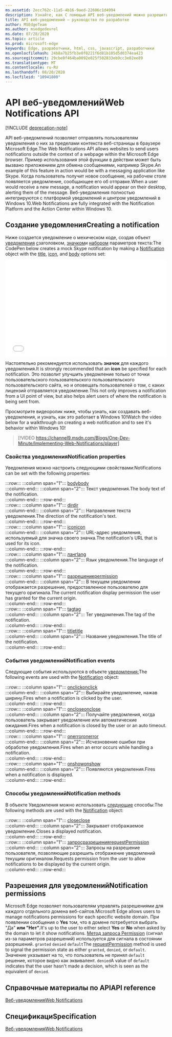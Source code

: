 ```yaml
---
ms.assetid: 2ecc762c-11a5-4b16-9aed-22606c1d4994
description: Узнайте, как С помощью API веб-уведомлений можно разрешить отправку уведомлений пользователям за пределами контекста браузера Microsoft Edge.
title: API веб-уведомлений — руководство по разработке
author: MSEdgeTeam
ms.author: msedgedevrel
ms.date: 07/28/2020
ms.topic: article
ms.prod: microsoft-edge
keywords: Edge, разработчики, html, css, javascript, разработчики
ms.openlocfilehash: 24b8a7b25fb3e0f0221f6d81b105d5d0374ea423
ms.sourcegitcommit: 29cbe0f464ba0092e025f502833eb9cc3e02ee89
ms.translationtype: MT
ms.contentlocale: ru-RU
ms.lasthandoff: 08/20/2020
ms.locfileid: "10941800"
---
```

# <span data-ttu-id="c9a04-104">API веб-уведомлений</span><span class="sxs-lookup"><span data-stu-id="c9a04-104">Web Notifications API</span></span>  

[!INCLUDE [deprecation-note](../../includes/legacy-edge-note.md)]  

<span data-ttu-id="c9a04-105">API веб-уведомлений позволяет отправлять пользователям уведомления о них за пределами контекста веб-страницы в браузере Microsoft Edge.</span><span class="sxs-lookup"><span data-stu-id="c9a04-105">The Web Notifications API allows websites to send users notifications outside the context of a webpage within the Microsoft Edge browser.</span></span>  <span data-ttu-id="c9a04-106">Пример использования этой функции в действии может быть вызвано приложением для обмена сообщениями, например Skype.</span><span class="sxs-lookup"><span data-stu-id="c9a04-106">An example of this feature in action would be with a messaging application like Skype.</span></span>  <span data-ttu-id="c9a04-107">Когда пользователь получит новое сообщение, на рабочем столе появляется уведомление, сообщающее его об отправке.</span><span class="sxs-lookup"><span data-stu-id="c9a04-107">When a user would receive a new message, a notification would appear on their desktop, alerting them of the message.</span></span>  <span data-ttu-id="c9a04-108">Веб-уведомления полностью интегрируются с платформой уведомлений и центром уведомлений в Windows 10.</span><span class="sxs-lookup"><span data-stu-id="c9a04-108">Web Notifications are fully integrated with the Notification Platform and the Action Center within Windows 10.</span></span>  

## <span data-ttu-id="c9a04-109">Создание уведомления</span><span class="sxs-lookup"><span data-stu-id="c9a04-109">Creating a notification</span></span>  

<span data-ttu-id="c9a04-110">Ниже создается уведомление о мехическом коде, создав объект [уведомления](https://msdn.microsoft.com/library/mt710818) [с](https://msdn.microsoft.com/library/mt710826)заголовком, [значком](https://msdn.microsoft.com/library/mt710814)и [набором](https://msdn.microsoft.com/library/mt710811) параметров текста:</span><span class="sxs-lookup"><span data-stu-id="c9a04-110">The CodePen below creates a mock Skype notification by making a [Notification](https://msdn.microsoft.com/library/mt710818) object with the [title](https://msdn.microsoft.com/library/mt710826), [icon](https://msdn.microsoft.com/library/mt710814), and [body](https://msdn.microsoft.com/library/mt710811) options set:</span></span>  

<iframe height='295' scrolling='no' title='<span data-ttu-id="c9a04-111">веб-уведомления</span><span class="sxs-lookup"><span data-stu-id="c9a04-111">Web notifications</span></span>' src='//codepen.io/MicrosoftEdgeDocumentation/embed/RGbxWW/?height=295&theme-id=23761&default-tab=result&embed-version=2&editable=true' frameborder='no' allowtransparency='true' allowfullscreen='true' style='width: 100%;'><span data-ttu-id="c9a04-112">Просматривайте <a href='https://codepen.io/MicrosoftEdgeDocumentation/pen/RGbxWW/'> веб-уведомления </a> к аркету с помощью документов на Microsoft Edge <a href='https://codepen.io/MicrosoftEdgeDocumentation'> </a> (@MicrosoftEdgeDocumentation) на <a href='https://codepen.io'> кодировке </a> кода.</span><span class="sxs-lookup"><span data-stu-id="c9a04-112">See the Pen <a href='https://codepen.io/MicrosoftEdgeDocumentation/pen/RGbxWW/'>Web notifications</a> by Microsoft Edge Docs (<a href='https://codepen.io/MicrosoftEdgeDocumentation'>@MicrosoftEdgeDocumentation</a>) on <a href='https://codepen.io'>CodePen</a>.</span></span></iframe>  

<span data-ttu-id="c9a04-113">Настоятельно рекомендуется использовать **значок** для каждого уведомления.</span><span class="sxs-lookup"><span data-stu-id="c9a04-113">It is strongly recommended that an **icon** be specified for each notification.</span></span>  <span data-ttu-id="c9a04-114">Это позволит улучшить уведомление только от точки пользовательского пользовательского пользовательского пользовательского сайта, но и оповещать пользователей о том, с каких лицензий отправляется уведомление.</span><span class="sxs-lookup"><span data-stu-id="c9a04-114">This not only improves a notification from a UI point of view, but also helps alert users of where the notification is being sent from.</span></span>  

<span data-ttu-id="c9a04-115">Просмотрите видеоролик ниже, чтобы узнать, как создавать веб-уведомления, и узнать, как это работает в Windows 10!</span><span class="sxs-lookup"><span data-stu-id="c9a04-115">Watch the video below for a walkthrough on creating a web notification and to see it's behavior within Windows 10!</span></span>  

> [!VIDEO https://channel9.msdn.com/Blogs/One-Dev-Minute/Implementing-Web-Notifications/player]  

### <span data-ttu-id="c9a04-116">Свойства уведомления</span><span class="sxs-lookup"><span data-stu-id="c9a04-116">Notification properties</span></span>  

<span data-ttu-id="c9a04-117">Уведомления можно настроить следующими свойствами:</span><span class="sxs-lookup"><span data-stu-id="c9a04-117">Notifications can be set with the following properties:</span></span>  

:::row:::
   :::column span="1":::
      [<span data-ttu-id="c9a04-118">body</span><span class="sxs-lookup"><span data-stu-id="c9a04-118">body</span></span>](https://developer.mozilla.org/docs/Web/API/Notification/body)  
   :::column-end:::
   :::column span="2":::
      <span data-ttu-id="c9a04-119">Текст уведомления.</span><span class="sxs-lookup"><span data-stu-id="c9a04-119">The body text of the notification.</span></span>  
   :::column-end:::
:::row-end:::  
:::row:::
   :::column span="1":::
      [<span data-ttu-id="c9a04-120">dir</span><span class="sxs-lookup"><span data-stu-id="c9a04-120">dir</span></span>](https://developer.mozilla.org/docs/Web/API/Notification/dir)  
   :::column-end:::
   :::column span="2":::
      <span data-ttu-id="c9a04-121">Направление текста уведомления.</span><span class="sxs-lookup"><span data-stu-id="c9a04-121">The direction of the notification's text.</span></span>  
   :::column-end:::
:::row-end:::  
:::row:::
   :::column span="1":::
      [<span data-ttu-id="c9a04-122">icon</span><span class="sxs-lookup"><span data-stu-id="c9a04-122">icon</span></span>](https://developer.mozilla.org/docs/Web/API/Notification/icon)  
   :::column-end:::
   :::column span="2":::
      <span data-ttu-id="c9a04-123">URL-адрес уведомления, используемый для значка своего значка.</span><span class="sxs-lookup"><span data-stu-id="c9a04-123">The notification's URL that is used for its icon.</span></span>  
   :::column-end:::
:::row-end:::  
:::row:::
   :::column span="1":::
      [<span data-ttu-id="c9a04-124">ланг</span><span class="sxs-lookup"><span data-stu-id="c9a04-124">lang</span></span>](https://developer.mozilla.org/docs/Web/API/Notification/lang)  
   :::column-end:::
   :::column span="2":::
      <span data-ttu-id="c9a04-125">Язык уведомления.</span><span class="sxs-lookup"><span data-stu-id="c9a04-125">The language of the notification.</span></span>  
   :::column-end:::
:::row-end:::  
:::row:::
   :::column span="1":::
      [<span data-ttu-id="c9a04-126">разрешение</span><span class="sxs-lookup"><span data-stu-id="c9a04-126">permission</span></span>](https://developer.mozilla.org/docs/Web/API/Notification/permission)  
   :::column-end:::
   :::column span="2":::
      <span data-ttu-id="c9a04-127">В текущем уведомлении отображается разрешение, предоставленное пользователю для текущего оригинала.</span><span class="sxs-lookup"><span data-stu-id="c9a04-127">The current notification display permission the user has granted for the current origin.</span></span>  
   :::column-end:::
:::row-end:::  
:::row:::
   :::column span="1":::
      [<span data-ttu-id="c9a04-128">tag</span><span class="sxs-lookup"><span data-stu-id="c9a04-128">tag</span></span>](https://developer.mozilla.org/docs/Web/API/Notification/tag)  
   :::column-end:::
   :::column span="2":::
      <span data-ttu-id="c9a04-129">Тег уведомления.</span><span class="sxs-lookup"><span data-stu-id="c9a04-129">The tag of the notification.</span></span>  
   :::column-end:::
:::row-end:::  
:::row:::
   :::column span="1":::
      [<span data-ttu-id="c9a04-130">title</span><span class="sxs-lookup"><span data-stu-id="c9a04-130">title</span></span>](https://developer.mozilla.org/docs/Web/API/Notification/title)  
   :::column-end:::
   :::column span="2":::
      <span data-ttu-id="c9a04-131">Название уведомления.</span><span class="sxs-lookup"><span data-stu-id="c9a04-131">The title of the notification.</span></span>  
   :::column-end:::
:::row-end:::  

### <span data-ttu-id="c9a04-132">События уведомлений</span><span class="sxs-lookup"><span data-stu-id="c9a04-132">Notification events</span></span>  

<span data-ttu-id="c9a04-133">Следующие события используются в объекте [уведомления:](https://developer.mozilla.org/docs/Web/API/Notification)</span><span class="sxs-lookup"><span data-stu-id="c9a04-133">The following events are used with the [Notification](https://developer.mozilla.org/docs/Web/API/Notification) object:</span></span>  

:::row:::
   :::column span="1":::
      [<span data-ttu-id="c9a04-134">onclick</span><span class="sxs-lookup"><span data-stu-id="c9a04-134">onclick</span></span>](https://developer.mozilla.org/docs/Web/API/Element/click_event)  
   :::column-end:::
   :::column span="2":::
      <span data-ttu-id="c9a04-135">Выбирайте уведомление, нажав ширину.</span><span class="sxs-lookup"><span data-stu-id="c9a04-135">Fires when a notification is clicked by the user.</span></span>  
   :::column-end:::
:::row-end:::  
:::row:::
   :::column span="1":::
      [<span data-ttu-id="c9a04-136">onclose</span><span class="sxs-lookup"><span data-stu-id="c9a04-136">onclose</span></span>](https://developer.mozilla.org/docs/Archive/Mozilla/XUL/Events/close_event)  
   :::column-end:::
   :::column span="2":::
      <span data-ttu-id="c9a04-137">Получайте уведомления, когда пользователь закрывает уведомление или автоматические ожидания.</span><span class="sxs-lookup"><span data-stu-id="c9a04-137">Fires when a notification is closed by the user or an auto timeout.</span></span>  
   :::column-end:::
:::row-end:::  
:::row:::
   :::column span="1":::
      [<span data-ttu-id="c9a04-138">onerror</span><span class="sxs-lookup"><span data-stu-id="c9a04-138">onerror</span></span>](https://developer.mozilla.org/docs/Web/API/Element/error_event)  
   :::column-end:::
   :::column span="2":::
      <span data-ttu-id="c9a04-139">Исчезновение ошибки при обработке уведомления.</span><span class="sxs-lookup"><span data-stu-id="c9a04-139">Fires when an error occurs while handling a notification.</span></span>  
   :::column-end:::
:::row-end:::  
:::row:::
   :::column span="1":::
      [<span data-ttu-id="c9a04-140">onshow</span><span class="sxs-lookup"><span data-stu-id="c9a04-140">onshow</span></span>](https://developer.mozilla.org/docs/Web/API/Element/show_event)  
   :::column-end:::
   :::column span="2":::
      <span data-ttu-id="c9a04-141">Появляются уведомления.</span><span class="sxs-lookup"><span data-stu-id="c9a04-141">Fires when a notification is displayed.</span></span>  
   :::column-end:::
:::row-end:::  

### <span data-ttu-id="c9a04-142">Способы уведомлений</span><span class="sxs-lookup"><span data-stu-id="c9a04-142">Notification methods</span></span>  

<span data-ttu-id="c9a04-143">В объекте Уведомления можно использовать [следующие](https://developer.mozilla.org/docs/Web/API/Notification) способы:</span><span class="sxs-lookup"><span data-stu-id="c9a04-143">The following methods are used with the [Notification](https://developer.mozilla.org/docs/Web/API/Notification) object:</span></span>  

:::row:::
   :::column span="1":::
      [<span data-ttu-id="c9a04-144">close</span><span class="sxs-lookup"><span data-stu-id="c9a04-144">close</span></span>](https://developer.mozilla.org/docs/Web/API/Notification/close)  
   :::column-end:::
   :::column span="2":::
      <span data-ttu-id="c9a04-145">Закрывает отображаемое уведомление.</span><span class="sxs-lookup"><span data-stu-id="c9a04-145">Closes a displayed notification.</span></span>  
   :::column-end:::
:::row-end:::  
:::row:::
   :::column span="1":::
      [<span data-ttu-id="c9a04-146">запросразрешения</span><span class="sxs-lookup"><span data-stu-id="c9a04-146">requestPermission</span></span>](https://developer.mozilla.org/docs/Web/API/Notification/requestPermission)  
   :::column-end:::
   :::column span="2":::
      <span data-ttu-id="c9a04-147">Запросы на разрешение пользователя, позволяющие разрешить отображение уведомлений текущим оригиналом.</span><span class="sxs-lookup"><span data-stu-id="c9a04-147">Requests permission from the user to allow notifications to be displayed by the current origin.</span></span>  
   :::column-end:::
:::row-end:::  

## <span data-ttu-id="c9a04-148">Разрешения для уведомлений</span><span class="sxs-lookup"><span data-stu-id="c9a04-148">Notification permissions</span></span>  

<span data-ttu-id="c9a04-149">Microsoft Edge позволяет пользователям управлять разрешениями для каждого отдельного домена веб-сайтов.</span><span class="sxs-lookup"><span data-stu-id="c9a04-149">Microsoft Edge allows users to manage notifications permissions for each specific website domain.</span></span>  <span data-ttu-id="c9a04-150">При появлении сообщения о **Yes** том, что в домене потребуется выбрать "Да" **или "Нет".**</span><span class="sxs-lookup"><span data-stu-id="c9a04-150">It's up to the user to either select **Yes** or **No** when asked by the domain to let it show notifications.</span></span>  <span data-ttu-id="c9a04-151">[Метод запроса Permission](https://developer.mozilla.org/docs/Web/API/Notification/requestPermission) (сигнал из-за параметров разрешений) используется для сигнала в состоянии разрешений. `granted` `denied` `default`</span><span class="sxs-lookup"><span data-stu-id="c9a04-151">The [requestPermission](https://developer.mozilla.org/docs/Web/API/Notification/requestPermission) method is used to signal the permission state as either `granted`, `denied`, or `default`.</span></span>  <span data-ttu-id="c9a04-152">Значение указывает на то, что пользователь не принял `default` решение, которое видно как эквивалент. `denied`</span><span class="sxs-lookup"><span data-stu-id="c9a04-152">A value of `default` indicates that the user hasn't made a decision, which is seen as the equivalent of `denied`.</span></span>  

## <span data-ttu-id="c9a04-153">Справочные материалы по API</span><span class="sxs-lookup"><span data-stu-id="c9a04-153">API reference</span></span>  

[<span data-ttu-id="c9a04-154">Веб-уведомления</span><span class="sxs-lookup"><span data-stu-id="c9a04-154">Web Notifications</span></span>](https://developer.mozilla.org/docs/Web/API/Notifications_API)  

## <span data-ttu-id="c9a04-155">Спецификаци</span><span class="sxs-lookup"><span data-stu-id="c9a04-155">Specification</span></span>  

[<span data-ttu-id="c9a04-156">Веб-уведомления</span><span class="sxs-lookup"><span data-stu-id="c9a04-156">Web Notifications</span></span>](https://notifications.spec.whatwg.org)  
